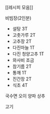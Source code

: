 [[레시피 모음]]

비빔장(2인분)
- 설탕 3T
- 고춧가루 2T
- 고추장 2T
- 다진마늘 1T
- 다진 청양고추 1T
- 와사비 조금
- 참기름 2T
- 통깨 1T
- 진간장 2T
- 식초 4T

국수면
오이
양파
상추

고기